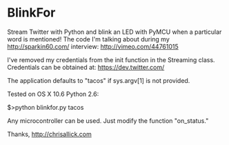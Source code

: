 BlinkFor
========

Stream Twitter with Python and blink an LED with PyMCU when a particular word is mentioned! The code I'm talking about during my http://sparkin60.com/ interview: http://vimeo.com/44761015

I've removed my credentials from the init function in the Streaming class.  Credentials can be obtained at: https://dev.twitter.com/

The application defaults to "tacos" if sys.argv[1] is not provided.

Tested on OS X 10.6 Python 2.6:

$>python blinkfor.py tacos

Any microcontroller can be used.  Just modify the function "on_status."

Thanks,
http://chrisallick.com